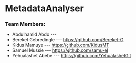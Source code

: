 # MetadataAnalyser
















### Team Members:
- Abdulhamid Abdo --- 
- Bereket Gebredingle --- https://github.com/Bereket-G
- Kidus Mamuye --- https://github.com/KidusMT
- Samuel Mussie --- https://github.com/samu-el
- Yehualashet Abebe --- https://github.com/YehualashetGit
